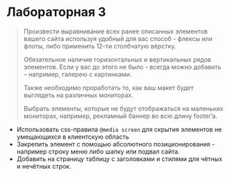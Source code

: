 # Лабораторная 3

> Произвести выравнивание всех ранее описанных элементов вашего сайта используя удобный для вас способ - флексы или
> флоты, либо применить 12-ти столбчатую вёрстку.
>
> Обязательное наличие горизонтальных и вертикальных рядов элементов. Если у вас до этого не было - всегда можно
> добавить – например, галерею с картинками.
>
> Также необходимо проработать то, как ваш макет будет выглядеть на различных мониторах.
>
> Выбрать элементы, которые не будут отображаться на маленьких мониторах, например, рекламный баннер во всю длину
> footer’a.

- Использовать css-правила `@media screen` для скрытия элементов не умещающихся в клиентскую область
- Закрепить элемент с помощью абсолютного позиционирования - например строку меню либо шапку или подвал сайта.
- Добавить на страницу таблицу с заголовками и стилями для чётных и нечётных строк.

